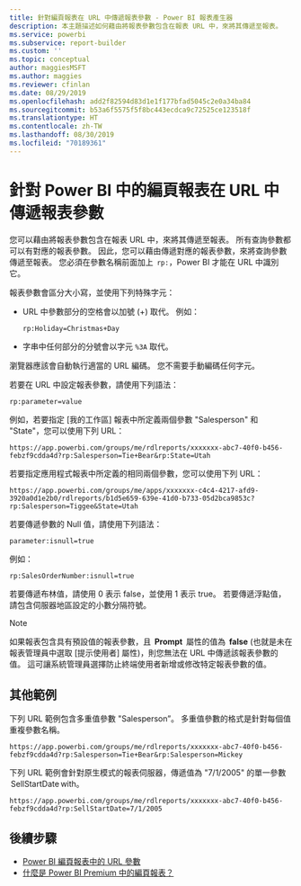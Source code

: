 ```yaml
---
title: 針對編頁報表在 URL 中傳遞報表參數 - Power BI 報表產生器
description: 本主題描述如何藉由將報表參數包含在報表 URL 中，來將其傳遞至報表。
ms.service: powerbi
ms.subservice: report-builder
ms.custom: ''
ms.topic: conceptual
author: maggiesMSFT
ms.author: maggies
ms.reviewer: cfinlan
ms.date: 08/29/2019
ms.openlocfilehash: add2f82594d83d1e1f177bfad5045c2e0a34ba84
ms.sourcegitcommit: b53a6f5575f5f8bc443ecdca9c72525ce123518f
ms.translationtype: HT
ms.contentlocale: zh-TW
ms.lasthandoff: 08/30/2019
ms.locfileid: "70189361"
---
```

# <a name="pass-a-report-parameter-in-a-url-for-a-paginated-report-in-power-bi"></a>針對 Power BI 中的編頁報表在 URL 中傳遞報表參數 

您可以藉由將報表參數包含在報表 URL 中，來將其傳遞至報表。 所有查詢參數都可以有對應的報表參數。 因此，您可以藉由傳遞對應的報表參數，來將查詢參數傳遞至報表。 您必須在參數名稱前面加上  `rp:`，Power BI 才能在 URL 中識別它。 

報表參數會區分大小寫，並使用下列特殊字元： 

- URL 中參數部分的空格會以加號 (+) 取代。  例如： 

    ```rp:Holiday=Christmas+Day```

- 字串中任何部分的分號會以字元 `%3A` 取代。

瀏覽器應該會自動執行適當的 URL 編碼。 您不需要手動編碼任何字元。 

若要在 URL 中設定報表參數，請使用下列語法： 

```
rp:parameter=value
```

例如，若要指定 [我的工作區] 報表中所定義兩個參數 "Salesperson" 和 "State"，您可以使用下列 URL： 

```
https://app.powerbi.com/groups/me/rdlreports/xxxxxxx-abc7-40f0-b456-febzf9cdda4d?rp:Salesperson=Tie+Bear&rp:State=Utah 
```

若要指定應用程式報表中所定義的相同兩個參數，您可以使用下列 URL： 

```
https://app.powerbi.com/groups/me/apps/xxxxxxx-c4c4-4217-afd9-3920a0d1e2b0/rdlreports/b1d5e659-639e-41d0-b733-05d2bca9853c?rp:Salesperson=Tiggee&State=Utah 
```

若要傳遞參數的 Null 值，請使用下列語法： 

```
parameter:isnull=true
```

例如：

```
rp:SalesOrderNumber:isnull=true
```

若要傳遞布林值，請使用 0 表示 false，並使用 1 表示 true。 若要傳遞浮點值，請包含伺服器地區設定的小數分隔符號。

> [!NOTE]
> 如果報表包含具有預設值的報表參數，且  **Prompt**  屬性的值為  **false** (也就是未在報表管理員中選取 [提示使用者]  屬性)，則您無法在 URL 中傳遞該報表參數的值。 這可讓系統管理員選擇防止終端使用者新增或修改特定報表參數的值。

## <a name="additional-examples"></a>其他範例 

下列 URL 範例包含多重值參數 "Salesperson”。 多重值參數的格式是針對每個值重複參數名稱。 

```
https://app.powerbi.com/groups/me/rdlreports/xxxxxxx-abc7-40f0-b456-febzf9cdda4d?rp:Salesperson=Tie+Bear&rp:Salesperson=Mickey 
```

下列 URL 範例會針對原生模式的報表伺服器，傳遞值為 "7/1/2005" 的單一參數  SellStartDate with。

```
https://app.powerbi.com/groups/me/rdlreports/xxxxxxx-abc7-40f0-b456-febzf9cdda4d?rp:SellStartDate=7/1/2005
```

## <a name="next-steps"></a>後續步驟

- [Power BI 編頁報表中的 URL 參數](report-builder-url-parameters.md)
- [什麼是 Power BI Premium 中的編頁報表？](paginated-reports-report-builder-power-bi.md)